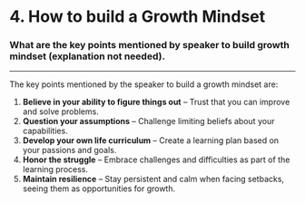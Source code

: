  # 4. How to build a Growth Mindset #

 ### What are the key points mentioned by speaker to build growth mindset (explanation not needed). ###


---
 The key points mentioned by the speaker to build a growth mindset are:

1. **Believe in your ability to figure things out** – Trust that you can improve and solve problems.
2. **Question your assumptions** – Challenge limiting beliefs about your capabilities.
3. **Develop your own life curriculum** – Create a learning plan based on your passions and goals.
4. **Honor the struggle** – Embrace challenges and difficulties as part of the learning process.
5. **Maintain resilience** – Stay persistent and calm when facing setbacks, seeing them as opportunities for growth.